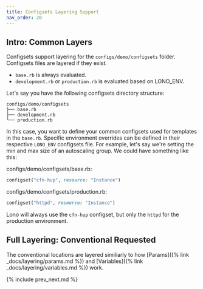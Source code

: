 ```yaml
---
title: Configsets Layering Support
nav_order: 20
---
```


## Intro: Common Layers

Configsets support layering for the `configs/demo/configsets` folder. Configsets files are layered if they exist.

* `base.rb` is always evaluated.
* `development.rb` or `production.rb` is evaluated based on LONO_ENV.

Let's say you have the following configsets directory structure:

    configs/demo/configsets
    ├── base.rb
    ├── development.rb
    └── production.rb

In this case, you want to define your common configsets used for templates in the `base.rb`. Specific environment overrides can be defined in their respective `LONO_ENV` configsets file.  For example, let's say we're setting the min and max size of an autoscaling group. We could have something like this:

configs/demo/configsets/base.rb:

```ruby
configset("cfn-hup", resource: "Instance")
```

configs/demo/configsets/production.rb:

```ruby
configset("httpd", resource: "Instance")
```

Lono will always use the `cfn-hup` configset, but only the `httpd` for the production environment.

## Full Layering: Conventional Requested

The conventional locations are layered similiarly to how [Params]({% link _docs/layering/params.md %}) and [Variables]({% link _docs/layering/variables.md %}) work.

{% include prev_next.md %}
